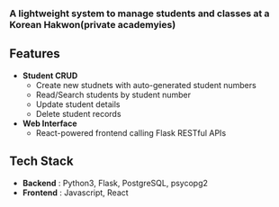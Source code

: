 ### A lightweight system to manage students and classes at a Korean Hakwon(private academyies)

## Features
- **Student CRUD**
  - Create new studnets with auto-generated student numbers
  - Read/Search students by student number
  - Update student details
  - Delete student records
- **Web Interface**
  - React-powered frontend calling Flask RESTful APIs

## Tech Stack
- **Backend** : Python3, Flask, PostgreSQL, psycopg2
- **Frontend** : Javascript, React